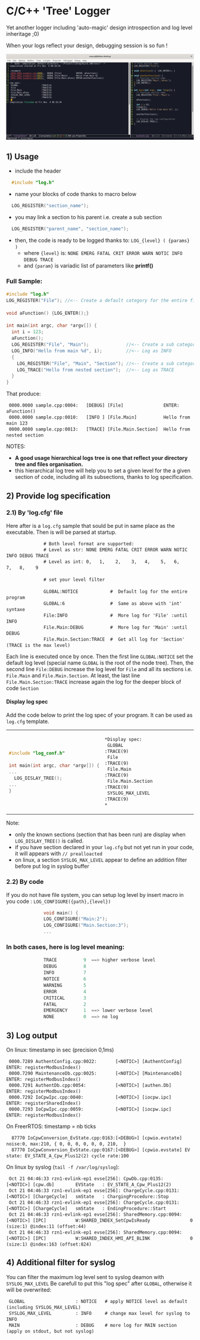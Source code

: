 # C/C++ 'Tree' Logger
Yet another logger including 'auto-magic' design introspection and log level inheritage ;0)

When your logs reflect your design, debugging session is so fun !

![](liblog_screenshot.png?raw=true)

## 1) Usage
  * include the header

```C
  #include "log.h"
```

  * name your blocks of code thanks to macro below
```C
  LOG_REGISTER("section_name");
```

  * you may link a section to his parent i.e. create a sub section
```C
  LOG_REGISTER("parent_name", "section_name");
```

  * then, the code is ready to be logged thanks to: `LOG_{level} ( {params} )`
    * where `{level}` is: `NONE EMERG FATAL CRIT ERROR WARN NOTIC INFO DEBUG TRACE`
    * and `{param}` is variadic list of parameters like **printf()**

### Full Sample:

```C
#include "log.h"
LOG_REGISTER("File"); //<-- Create a default category for the entire file

void aFunction() {LOG_ENTER();}

int main(int argc, char *argv[]) {
  int i = 123;
  aFunction();
  LOG_REGISTER("File", "Main");              //<-- Create a sub category 'Main' of 'File'
  LOG_INFO("Hello from main %d", i);         //<-- Log as INFO
  {
    LOG_REGISTER("File", "Main", "Section"); //<-- Create a sub category 'Section' of 'Main'
    LOG_TRACE("Hello from nested section");  //<-- Log as TRACE
  }
}
```
That produce:
```
 0000.0000 sample.cpp:0004:   [DEBUG] [File]               ENTER: aFunction()
 0000.0000 sample.cpp:0010:   [INFO ] [File.Main]          Hello from main 123
 0000.0000 sample.cpp:0013:   [TRACE] [File.Main.Section]  Hello from nested section
```

NOTES:
  - __A good usage hierarchical logs tree is one that reflect your directory tree and files organisation.__
  - this hierarchical log tree will help you to set a given level for the a given section of code, including all its subsections, thanks to log specification.

##  2) Provide log specification
###   2.1) By 'log.cfg' file
Here after is a `log.cfg` sample that sould be put in same place as the executable. Then is will be parsed at startup.

```shell
              # Both level format are supported:
              # Level as str: NONE EMERG FATAL CRIT ERROR WARN NOTIC INFO DEBUG TRACE
              # Level as int: 0,   1,    2,    3,   4,    5,   6,    7,   8,    9

              # set your level filter

              GLOBAL:NOTICE            #  Default log for the entire program
              GLOBAL:6                 #  Same as above with 'int' syntaxe
              File:INFO                #  More log for 'File' :until INFO
              File.Main:DEBUG          #  More log for 'Main' :until DEBUG
              File.Main.Section:TRACE  #  Get all log for 'Section' (TRACE is the max level)

```
Each line is executed once by once. Then the first line `GLOBAL:NOTICE` set the default log level (special name `GLOBAL` is the root of the node tree). Then, the second line `File:DEBUG` increase the log level for `File` and all its sections i.e. `File.Main` and `File.Main.Section`. At least, the last line `File.Main.Section:TRACE` increase again the log for the deeper block of code `Section`

####   Display log spec
Add the code below to print the log spec of your program. It can be used as `log.cfg` template.
<table>
<tr><td>
<div markdown="1">

```C++
#include "log_conf.h"

int main(int argc, char *argv[]) {
...
  LOG_DISLAY_TREE();
...
}

```
</div></td>
<td><div markdown="1">

```
*Display spec:
 GLOBAL                   :TRACE(9)
 File                     :TRACE(9)
 File.Main                :TRACE(9)
 File.Main.Section        :TRACE(9)
 SYSLOG_MAX_LEVEL         :TRACE(9)
*
```

</div></tr></table>

Note:
  - only the known sections (section that has been run) are display when `LOG_DISLAY_TREE()` is called.
  - if you have section declared in your `log.cfg` but not yet run in your code, it will appears with `// prealloacted`
  - on linux, a section `SYSLOG_MAX_LEVEL` appear to define an addition filter before put log in syslog buffer

###   2.2) By code
If you do not have file system, you can setup log level by insert macro in you code : `LOG_CONFIGURE({path},{level})`
```C
              void main() {
              LOG_CONFIGURE("Main:2");
              LOG_CONFIGURE("Main.Section:3");
              ...
```

###   In both cases, here is log level meaning:
```C
              TRACE          9  ==> higher verbose level
              DEBUG          8
              INFO           7
              NOTICE         6
              WARNING        5
              ERROR          4
              CRITICAL       3
              FATAL          2
              EMERGENCY      1  ==> lower verbose level
              NONE           0  ==> no log
```

##  3) Log output
On linux: timestamp in sec (precision 0,1ms)
```
 0000.7289 AuthentConfig.cpp:0022:       [<NOTIC>] [AuthentConfig] ENTER: registerModbusIndex()
 0000.7290 MaintenanceDb.cpp:0025:       [<NOTIC>] [MaintenanceDb] ENTER: registerModbusIndex()
 0000.7291 AuthentDb.cpp:0054:           [<NOTIC>] [authen.Db]     ENTER: registerModbusIndex()
 0000.7292 IoCpwIpc.cpp:0040:            [<NOTIC>] [iocpw.ipc]     ENTER: registerSharedIndex()
 0000.7293 IoCpwIpc.cpp:0059:            [<NOTIC>] [iocpw.ipc]     ENTER: registerModbusIndex()
```

On FreerRTOS: timestamp = nb ticks
```
  87770 IoCpwConversion_EvState.cpp:0163:[<DEBUG>] [cpwio.evstate] noise:0, max:210, { 0, 0, 0, 0, 0, 0, 210,  }
  87770 IoCpwConversion_EvState.cpp:0167:[<DEBUG>] [cpwio.evstate] EV state: EV_STATE_A_Cpw_Plus12(2) cycle rate:100
```

On linux by syslog (`tail -f /var/log/syslog`):
```
 Oct 21 04:46:33 rzn1-evlink-ep1 evse[256]: CpwDb.cpp:0135:               [<NOTIC>] [cpw.db]        EVState   : EV_STATE_A_Cpw_Plus12(2)
 Oct 21 04:46:33 rzn1-evlink-ep1 evse[256]: ChargeCycle.cpp:0131:         [<NOTIC>] [ChargeCycle]   smState   : ChargingProcedure::Stop
 Oct 21 04:46:33 rzn1-evlink-ep1 evse[256]: ChargeCycle.cpp:0131:         [<NOTIC>] [ChargeCycle]   smState   : EndingProcedure::Start
 Oct 21 04:46:33 rzn1-evlink-ep1 evse[256]: SharedMemory.cpp:0094:        [<NOTIC>] [IPC]           W:SHARED_INDEX_SetCpwIsReady               0 (size:1) @index:11 (offset:44)
 Oct 21 04:46:33 rzn1-evlink-ep1 evse[256]: SharedMemory.cpp:0094:        [<NOTIC>] [IPC]           W:SHARED_INDEX_HMI_API_BLINK               0 (size:1) @index:163 (offset:824)
```

##  4) Additional filter for syslog
You can filter the maximum log level sent to syslog deamon with `SYSLOG_MAX_LEVEL`
Be carefull to put this "log spec" after `GLOBAL`, otherwise it will be overwrited:
```shell
 GLOBAL                   : NOTICE   # apply NOTICE level as default (including SYSLOG_MAX_LEVEL)
 SYSLOG_MAX_LEVEL         : INFO     # change max level for syslog to INFO
 MAIN                     : DEBUG    # more log for MAIN section (apply on stdout, but not syslog)
```
